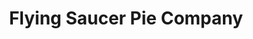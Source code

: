 ---
title: "Flying Saucer Pie Company"
url: /houston/flying-saucer-pie-company/
shop: Konditorei
---